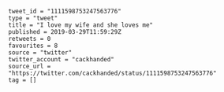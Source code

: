 ```
tweet_id = "1111598753247563776"
type = "tweet"
title = "I love my wife and she loves me"
published = 2019-03-29T11:59:29Z
retweets = 0
favourites = 8
source = "twitter"
twitter_account = "cackhanded"
source_url = "https://twitter.com/cackhanded/status/1111598753247563776"
tag = []
```

<p class='image'><img src='https://mnf.m17s.net/2019/03/29/D20xKnyWoAEkjbh.jpg' alt=''></p>

